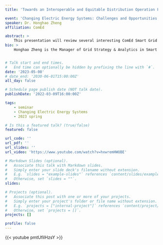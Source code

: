 ```yaml
---
title: 'Towards an Interoperable and Equitable Distribution Operation Framework'

event: 'Changing Electric Energy Systems: Challenges and Opportunities'
speaker: Dr. Honghao Zheng
affiliation: ComEd

abstract: >
    This presentation will review several interesting ComEd Smart Grid investments in the past decade, share the learnings and hint on a series of future challenges. The topics span from distributed energy resources management system (DERMS), electric vehicle demonstration pilots, microgrid management system (MGMS), advanced sensor deployment and grid-edge intelligence.
bio: >
    Honghao Zheng is the Manager of Grid Strategy & Analytics in Smart Grid Emerging Technology at Commonwealth Edison (ComEd), where he supports new technology ideation, industrial R&D, and complex project execution. Currently he is leading Smart Grid DOE portfolio, Microgrid Deployment, Distributed Intelligence, Quantum Computing and several other strategic initiatives. Prior to ComEd, he worked as a technical lead of Spectrum Power Operator Training Simulator and Transmission Network Applications modules for Siemens Industry. Zheng received his Ph.D. in electrical engineering from the University of Wisconsin-Madison in 2015 and he is a registered professional engineer.


# Talk start and end times.
#   End time can optionally be hidden by prefixing the line with `#`.
date: '2023-05-08'
# date_end: '2030-06-01T15:00:00Z'
all_day: false

# Schedule page publish date (NOT talk date).
publishDate: '2022-03-09T16:00:00Z'

tags:
    - seminar
    - Changing Electric Energy Systems
    - 2023 spring

# Is this a featured talk? (true/false)
featured: false

url_code: ''
url_pdf: ''
url_slides: ''
url_video: 'https://www.youtube.com/watch?v=hxwremHWUBE'

# Markdown Slides (optional).
#   Associate this talk with Markdown slides.
#   Simply enter your slide deck's filename without extension.
#   E.g. `slides = "example-slides"` references `content/slides/example-slides.md`.
#   Otherwise, set `slides = ""`.
slides:

# Projects (optional).
#   Associate this post with one or more of your projects.
#   Simply enter your project's folder or file name without extension.
#   E.g. `projects = ["internal-project"]` references `content/project/deep-learning/index.md`.
#   Otherwise, set `projects = []`.
projects: []

profile: false
---
```


{{< youtube pmtUfilHzsY >}}

<br>
